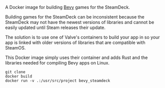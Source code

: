 A Docker image for building [Bevy](bevyengine.org) games for the SteamDeck.

Building games for the SteamDeck can be inconsistent because the SteamDeck may not have the newest versions of libraries and cannot be easily updated until Steam releases their update.

The solution is to use one of Valve's containers to build your app in so your app is linked with older versions of libraries that are compatible with SteamOS.

This Docker image simply uses their container and adds Rust and the libraries needed for compiling Bevy apps on Linux.

```
git clone 
docker build 
docker run -v .:/usr/src/project bevy_steamdeck
```
